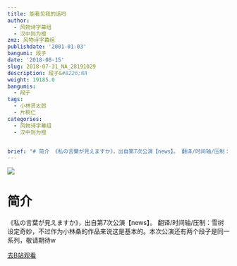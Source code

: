 ```yaml
---
title: 能看见我的话吗
author:
  - 风物诗字幕组
  - 汉中则为橙
zmz: 风物诗字幕组
publishdate: '2001-01-03'
bangumi: 段子
date: '2018-08-15'
slug: 2018-07-31_NA_28191029
description: 段子&#8226;NA
weight: 19185.0
bangumis:
  - 段子
tags:
  - 小林贤太郎
  - 片桐仁
categories:
  - 风物诗字幕组
  - 汉中则为橙


brief: "# 简介 《私の言葉が見えますか》，出自第7次公演【news】。 翻译/时间轴/压制：雪树 设定奇妙，不过作为小林桑的作品来说这是基本的。本次公演还有两个段子是同一系列，敬请期待w"
---
```

![](https://i.imgur.com/TJtlQGt.jpg)
# 简介  
《私の言葉が見えますか》，出自第7次公演【news】。
翻译/时间轴/压制：雪树
设定奇妙，不过作为小林桑的作品来说这是基本的。本次公演还有两个段子是同一系列，敬请期待w  

[去B站观看](https://www.bilibili.com/video/av28191029/)
 
